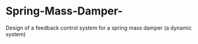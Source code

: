 # Spring-Mass-Damper-
Design of a feedback control system for a spring mass damper (a dynamic system) 
